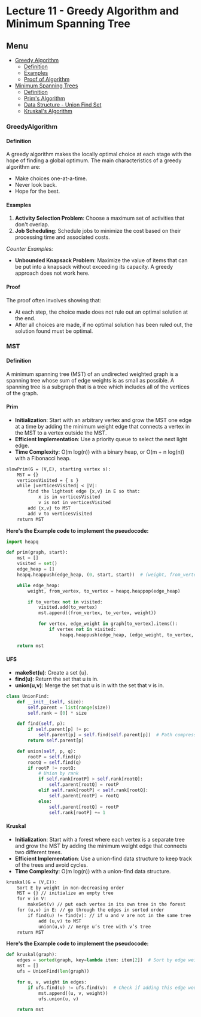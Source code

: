 # Lecture 11 - Greedy Algorithm and Minimum Spanning Tree

## Menu
- [Greedy Algorithm](#GreedyAlgorithm)
  - [Definition](#Definition)
  - [Examples](#Examples)
  - [Proof of Algorithm](#Proof)
- [Minimum Spanning Trees](#MST)
  - [Definition](#Definition)
  - [Prim's Algorithm](#Prim)
  - [Data Structure - Union Find Set](#UFS)
  - [Kruskal's Algorithm](#Kruskal)

### GreedyAlgorithm

#### Definition
A greedy algorithm makes the locally optimal choice at each stage with the hope of finding a global optimum. The main characteristics of a greedy algorithm are:
- Make choices one-at-a-time.
- Never look back.
- Hope for the best.

#### Examples
1. **Activity Selection Problem**: Choose a maximum set of activities that don't overlap.
2. **Job Scheduling**: Schedule jobs to minimize the cost based on their processing time and associated costs.

*Counter Examples:*

- **Unbounded Knapsack Problem**: Maximize the value of items that can be put into a knapsack without exceeding its capacity. A greedy approach does not work here.

#### Proof
The proof often involves showing that:
- At each step, the choice made does not rule out an optimal solution at the end.
- After all choices are made, if no optimal solution has been ruled out, the solution found must be optimal.

### MST

#### Definition
A minimum spanning tree (MST) of an undirected weighted graph is a spanning tree whose sum of edge weights is as small as possible. A spanning tree is a subgraph that is a tree which includes all of the vertices of the graph.

#### Prim
- **Initialization**: Start with an arbitrary vertex and grow the MST one edge at a time by adding the minimum weight edge that connects a vertex in the MST to a vertex outside the MST.
- **Efficient Implementation**: Use a priority queue to select the next light edge.
- **Time Complexity**: O(m log(n)) with a binary heap, or O(m + n log(n)) with a Fibonacci heap.

```markdown
slowPrim(G = (V,E), starting vertex s):
    MST = {}
    verticesVisited = { s }
    while |verticesVisited| < |V|:
        find the lightest edge {x,v} in E so that:
            x is in verticesVisited
            v is not in verticesVisited
        add {x,v} to MST
        add v to verticesVisited
    return MST
```

**Here's the Example code to implement the pseudocode:**

```python
import heapq

def prim(graph, start):
    mst = []
    visited = set()
    edge_heap = []
    heapq.heappush(edge_heap, (0, start, start))  # (weight, from_vertex, to_vertex)

    while edge_heap:
        weight, from_vertex, to_vertex = heapq.heappop(edge_heap)

        if to_vertex not in visited:
            visited.add(to_vertex)
            mst.append((from_vertex, to_vertex, weight))

            for vertex, edge_weight in graph[to_vertex].items():
                if vertex not in visited:
                    heapq.heappush(edge_heap, (edge_weight, to_vertex, vertex))

    return mst
```

#### UFS
- **makeSet(u)**: Create a set {u}.
- **find(u)**: Return the set that u is in.
- **union(u,v)**: Merge the set that u is in with the set that v is in.

```python
class UnionFind:
    def __init__(self, size):
        self.parent = list(range(size))
        self.rank = [0] * size

    def find(self, p):
        if self.parent[p] != p:
            self.parent[p] = self.find(self.parent[p])  # Path compression
        return self.parent[p]

    def union(self, p, q):
        rootP = self.find(p)
        rootQ = self.find(q)
        if rootP != rootQ:
            # Union by rank
            if self.rank[rootP] > self.rank[rootQ]:
                self.parent[rootQ] = rootP
            elif self.rank[rootP] < self.rank[rootQ]:
                self.parent[rootP] = rootQ
            else:
                self.parent[rootQ] = rootP
                self.rank[rootP] += 1
```

#### Kruskal
- **Initialization**: Start with a forest where each vertex is a separate tree and grow the MST by adding the minimum weight edge that connects two different trees.
- **Efficient Implementation**: Use a union-find data structure to keep track of the trees and avoid cycles.
- **Time Complexity**: O(m log(n)) with a union-find data structure.

```markdown
kruskal(G = (V,E)):
    Sort E by weight in non-decreasing order
    MST = {} // initialize an empty tree
    for v in V:
        makeSet(v) // put each vertex in its own tree in the forest
    for (u,v) in E: // go through the edges in sorted order
        if find(u) != find(v): // if u and v are not in the same tree
            add (u,v) to MST
            union(u,v) // merge u’s tree with v’s tree
    return MST
```

**Here's the Example code to implement the pseudocode:**

```python
def kruskal(graph):
    edges = sorted(graph, key=lambda item: item[2])  # Sort by edge weight
    mst = []
    ufs = UnionFind(len(graph))

    for u, v, weight in edges:
        if ufs.find(u) != ufs.find(v):  # Check if adding this edge would form a cycle
            mst.append((u, v, weight))
            ufs.union(u, v)

    return mst
```
